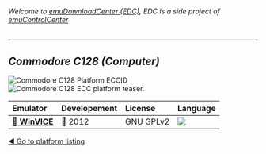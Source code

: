 ###### Welcome to [emuDownloadCenter (EDC)](https://github.com/PhoenixInteractiveNL/emuDownloadCenter/wiki/), EDC is a side project of [emuControlCenter](https://github.com/PhoenixInteractiveNL/emuControlCenter/wiki/)
***
## _Commodore C128 (Computer)_
![](https://raw.githubusercontent.com/wiki/PhoenixInteractiveNL/emuDownloadCenter/images_platform/ecc_c128_cell.png "Commodore C128 Platform ECCID")
![](https://raw.githubusercontent.com/wiki/PhoenixInteractiveNL/emuDownloadCenter/images_platform/ecc_c128_teaser.png "Commodore C128 ECC platform teaser.")

| Emulator | Developement | License | Language |
|:---------|:-------------|:--------|:---------|
| [:file_folder: **WinVICE**](https://github.com/PhoenixInteractiveNL/emuDownloadCenter/wiki/Emulator-winvice#menu) | :red_circle: 2012 | GNU GPLv2 | ![](https://raw.githubusercontent.com/wiki/PhoenixInteractiveNL/emuDownloadCenter/images_flags/icon_flag_EN_24.png) |

[:arrow_backward: Go to platform listing](https://github.com/PhoenixInteractiveNL/emuDownloadCenter/wiki/EDC-Platform-List)
